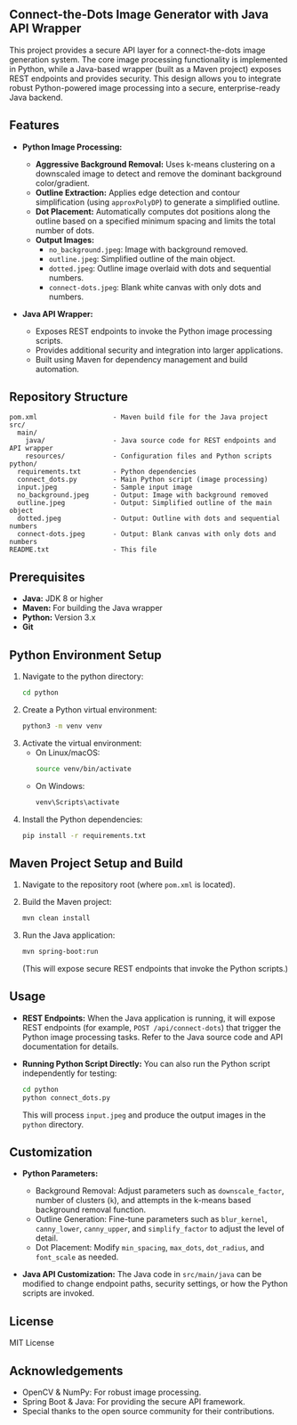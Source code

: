 ## Connect-the-Dots Image Generator with Java API Wrapper

This project provides a secure API layer for a connect-the-dots image generation system. The core image processing functionality is implemented in Python, while a Java-based wrapper (built as a Maven project) exposes REST endpoints and provides security. This design allows you to integrate robust Python-powered image processing into a secure, enterprise-ready Java backend.

## Features

- **Python Image Processing:**
    - **Aggressive Background Removal:** Uses k-means clustering on a downscaled image to detect and remove the dominant background color/gradient.
    - **Outline Extraction:** Applies edge detection and contour simplification (using `approxPolyDP`) to generate a simplified outline.
    - **Dot Placement:** Automatically computes dot positions along the outline based on a specified minimum spacing and limits the total number of dots.
    - **Output Images:**
        - `no_background.jpeg`: Image with background removed.
        - `outline.jpeg`: Simplified outline of the main object.
        - `dotted.jpeg`: Outline image overlaid with dots and sequential numbers.
        - `connect-dots.jpeg`: Blank white canvas with only dots and numbers.

- **Java API Wrapper:**
    - Exposes REST endpoints to invoke the Python image processing scripts.
    - Provides additional security and integration into larger applications.
    - Built using Maven for dependency management and build automation.

## Repository Structure

```
pom.xml                   - Maven build file for the Java project
src/
  main/
    java/                 - Java source code for REST endpoints and API wrapper
    resources/            - Configuration files and Python scripts
python/
  requirements.txt        - Python dependencies
  connect_dots.py         - Main Python script (image processing)
  input.jpeg              - Sample input image
  no_background.jpeg      - Output: Image with background removed
  outline.jpeg            - Output: Simplified outline of the main object
  dotted.jpeg             - Output: Outline with dots and sequential numbers
  connect-dots.jpeg       - Output: Blank canvas with only dots and numbers
README.txt                - This file
```

## Prerequisites

- **Java:** JDK 8 or higher
- **Maven:** For building the Java wrapper
- **Python:** Version 3.x
- **Git**

## Python Environment Setup

1. Navigate to the python directory:
   ```sh
   cd python
   ```
2. Create a Python virtual environment:
   ```sh
   python3 -m venv venv
   ```
3. Activate the virtual environment:
    - On Linux/macOS:
      ```sh
      source venv/bin/activate
      ```
    - On Windows:
      ```sh
      venv\Scripts\activate
      ```
4. Install the Python dependencies:
   ```sh
   pip install -r requirements.txt
   ```

## Maven Project Setup and Build

1. Navigate to the repository root (where `pom.xml` is located).

2. Build the Maven project:
   ```sh
   mvn clean install
   ```

3. Run the Java application:
   ```sh
   mvn spring-boot:run
   ```
   (This will expose secure REST endpoints that invoke the Python scripts.)

## Usage

- **REST Endpoints:**
  When the Java application is running, it will expose REST endpoints (for example, `POST /api/connect-dots`) that trigger the Python image processing tasks. Refer to the Java source code and API documentation for details.

- **Running Python Script Directly:**
  You can also run the Python script independently for testing:
  ```sh
  cd python
  python connect_dots.py
  ```
  This will process `input.jpeg` and produce the output images in the `python` directory.

## Customization

- **Python Parameters:**
    - Background Removal: Adjust parameters such as `downscale_factor`, number of clusters (`k`), and attempts in the k-means based background removal function.
    - Outline Generation: Fine-tune parameters such as `blur_kernel`, `canny_lower`, `canny_upper`, and `simplify_factor` to adjust the level of detail.
    - Dot Placement: Modify `min_spacing`, `max_dots`, `dot_radius`, and `font_scale` as needed.

- **Java API Customization:**
  The Java code in `src/main/java` can be modified to change endpoint paths, security settings, or how the Python scripts are invoked.

## License

MIT License

## Acknowledgements

- OpenCV & NumPy: For robust image processing.
- Spring Boot & Java: For providing the secure API framework.
- Special thanks to the open source community for their contributions.